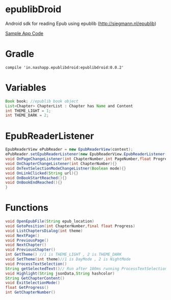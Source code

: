 # epublibDroid
Android sdk for reading Epub using epublib (http://siegmann.nl/epublib)

[Sample App Code](https://github.com/AvinashSKaranth/epublibDroid/blob/master/app/src/main/java/in/nashapp/epublibdemo/ReaderActivity.java)

# Gradle

```
compile 'in.nashapp.epublibdroid:epublibdroid:0.0.2'
```

# Variables
```java
Book book; //epublib book object
List<Chapter> ChapterList : Chapter has Name and Content
int THEME_LIGHT = 1;
int THEME_DARK = 2;
```

# EpubReaderListener
```java
EpubReaderView ePubReader = new EpubReaderView(context);
ePubReader.setEpubReaderListener(new EpubReaderView.EpubReaderListener() {
void OnPageChangeListener(int ChapterNumber,int PageNumber,float ProgressStart,float ProgressEnd)
void OnChapterChangeListener(int ChapterNumber){}
void OnTextSelectionModeChangeListner(Boolean mode){}
void OnLinkClicked(String url){}
void OnBookStartReached(){}
void OnBookEndReached(){}
}
```

# Functions
```java
void OpenEpubFile(String epub_location)
void GotoPosition(int ChapterNumber,final float Progress)
void ListChaptersDialog(int theme)
void NextPage()
void PreviousPage()
void NextChapter()
void PreviousChapter()
int GetTheme() //1 is THEME_LIGHT , 2 is THEME_DARK 
void SetTheme(int theme)//1 is DayMode , 2 is NightMode
void ProcessTextSelection()
String getSelectedText()// Run after 100ms running ProcessTextSelection()
void Highlight(String jsonData,String hashcolor)
String GetChapterContent()
void ExitSelectionMode()
float GetProgress()
int GetChapterNumber()
```
